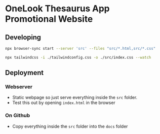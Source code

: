 # OneLook Thesaurus App Promotional Website

## Developing
```bash
npx browser-sync start --server 'src' --files "src/*.html,src/*.css"
```

```bash
npx tailwindcss -i ./tailwindconfig.css -o ./src/index.css --watch
```

## Deployment

### Webserver
- Static webpage so just serve everything inside the `src` folder.
- Test this out by opening `index.html` in the browser

### On Github
- Copy everything inside the `src` folder into the `docs` folder
